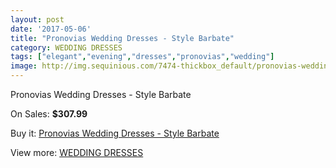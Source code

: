 ```yaml
---
layout: post
date: '2017-05-06'
title: "Pronovias Wedding Dresses - Style Barbate"
category: WEDDING DRESSES
tags: ["elegant","evening","dresses","pronovias","wedding"]
image: http://img.sequinious.com/7474-thickbox_default/pronovias-wedding-dresses-style-barbate.jpg
---
```

Pronovias Wedding Dresses - Style Barbate

On Sales: **$307.99**
<a href="https://www.sequinious.com/wedding-dresses/2996-pronovias-wedding-dresses-style-barbate.html"><amp-img layout="responsive" width="600" height="600" src="//img.sequinious.com/7474-thickbox_default/pronovias-wedding-dresses-style-barbate.jpg" alt="Pronovias Wedding Dresses - Style Barbate 0" /></a>

Buy it: [Pronovias Wedding Dresses - Style Barbate](https://www.sequinious.com/wedding-dresses/2996-pronovias-wedding-dresses-style-barbate.html "Pronovias Wedding Dresses - Style Barbate")

View more: [WEDDING DRESSES](https://www.sequinious.com/2-wedding-dresses "WEDDING DRESSES")